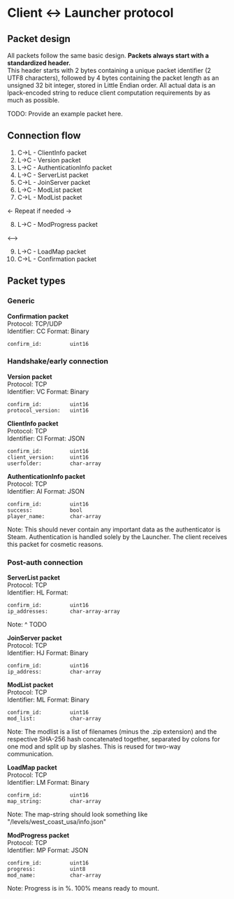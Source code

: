 # Client <-> Launcher protocol

## Packet design
All packets follow the same basic design.
**Packets always start with a standardized header.**<br>
This header starts with 2 bytes containing a unique packet identifier (2 UTF8 characters), followed by 4 bytes containing the packet length as an unsigned 32 bit integer, stored in Little Endian order.
All actual data is an lpack-encoded string to reduce client computation requirements by as much as possible.

TODO: Provide an example packet here.


## Connection flow
1. C->L - ClientInfo packet
2. L->C - Version packet
3. L->C - AuthenticationInfo packet
4. L->C - ServerList packet
5. C->L - JoinServer packet
6. L->C - ModList packet
7. C->L - ModList packet

<- Repeat if needed ->

8. L->C - ModProgress packet

<-->

9. L->C - LoadMap packet
10. C->L - Confirmation packet


## Packet types
### Generic
**Confirmation packet**<br>
Protocol: TCP/UDP<br>
Identifier: CC
Format: Binary
```
confirm_id:         uint16
```

### Handshake/early connection
**Version packet**<br>
Protocol: TCP<br>
Identifier: VC
Format: Binary
```
confirm_id:         uint16
protocol_version:   uint16
```

**ClientInfo packet**<br>
Protocol: TCP<br>
Identifier: CI
Format: JSON
```
confirm_id:         uint16
client_version:     uint16
userfolder:         char-array
```

**AuthenticationInfo packet**<br>
Protocol: TCP<br>
Identifier: AI
Format: JSON
```
confirm_id:         uint16
success:            bool
player_name:        char-array
```
Note: This should never contain any important data as the authenticator is Steam.
Authentication is handled solely by the Launcher. The client receives this packet for cosmetic reasons.

### Post-auth connection
**ServerList packet**<br>
Protocol: TCP<br>
Identifier: HL
Format:
```
confirm_id:         uint16
ip_addresses:       char-array-array
```
Note: ^ TODO

**JoinServer packet**<br>
Protocol: TCP<br>
Identifier: HJ
Format: Binary
```
confirm_id:         uint16
ip_address:         char-array
```

**ModList packet**<br>
Protocol: TCP<br>
Identifier: ML
Format: Binary
```
confirm_id:         uint16
mod_list:           char-array
```
Note: The modlist is a list of filenames (minus the .zip extension) and the respective SHA-256 hash concatenated together, separated by colons for one mod and split up by slashes.
This is reused for two-way communication.

**LoadMap packet**<br>
Protocol: TCP<br>
Identifier: LM
Format: Binary
```
confirm_id:         uint16
map_string:         char-array
```
Note: The map-string should look something like "/levels/west_coast_usa/info.json"

**ModProgress packet**<br>
Protocol: TCP<br>
Identifier: MP
Format: JSON
```
confirm_id:         uint16
progress:           uint8
mod_name:           char-array
```
Note: Progress is in %. 100% means ready to mount.
